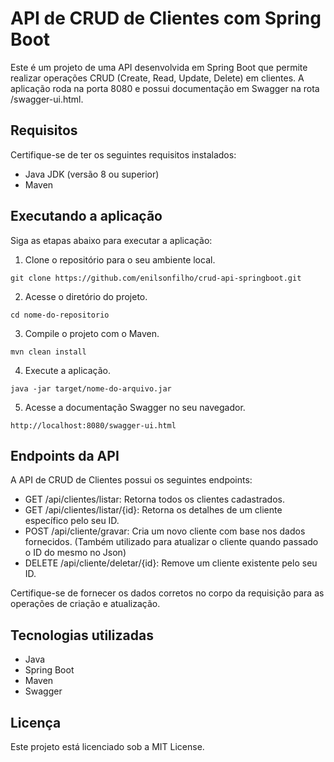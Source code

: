 # API de CRUD de Clientes com Spring Boot

Este é um projeto de uma API desenvolvida em Spring Boot que permite realizar operações CRUD (Create, Read, Update, Delete) em clientes. A aplicação roda na porta 8080 e possui documentação em Swagger na rota /swagger-ui.html.

## Requisitos

Certifique-se de ter os seguintes requisitos instalados:

- Java JDK (versão 8 ou superior)
- Maven

## Executando a aplicação

Siga as etapas abaixo para executar a aplicação:

1. Clone o repositório para o seu ambiente local.

```
git clone https://github.com/enilsonfilho/crud-api-springboot.git
```

2. Acesse o diretório do projeto.

```
cd nome-do-repositorio
```

3. Compile o projeto com o Maven.

```
mvn clean install
```

4. Execute a aplicação.

```
java -jar target/nome-do-arquivo.jar
```

5. Acesse a documentação Swagger no seu navegador.

```
http://localhost:8080/swagger-ui.html
```

## Endpoints da API

A API de CRUD de Clientes possui os seguintes endpoints:

- GET /api/clientes/listar: Retorna todos os clientes cadastrados.
- GET /api/clientes/listar/{id}: Retorna os detalhes de um cliente específico pelo seu ID.
- POST /api/cliente/gravar: Cria um novo cliente com base nos dados fornecidos. (Também utilizado para atualizar o cliente quando passado o ID do mesmo no Json)
- DELETE /api/cliente/deletar/{id}: Remove um cliente existente pelo seu ID.

Certifique-se de fornecer os dados corretos no corpo da requisição para as operações de criação e atualização.

## Tecnologias utilizadas

- Java
- Spring Boot
- Maven
- Swagger

## Licença

Este projeto está licenciado sob a MIT License.
